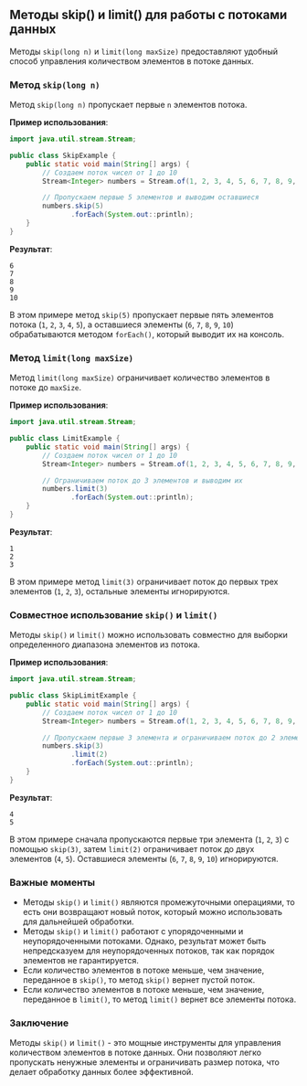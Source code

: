 ## Методы skip() и limit() для работы с потоками данных

Методы `skip(long n)` и `limit(long maxSize)` предоставляют удобный способ управления количеством элементов в потоке данных. 

### Метод `skip(long n)`

Метод `skip(long n)` пропускает первые `n` элементов потока. 

**Пример использования**:

```java
import java.util.stream.Stream;

public class SkipExample {
    public static void main(String[] args) {
        // Создаем поток чисел от 1 до 10
        Stream<Integer> numbers = Stream.of(1, 2, 3, 4, 5, 6, 7, 8, 9, 10);

        // Пропускаем первые 5 элементов и выводим оставшиеся
        numbers.skip(5)
               .forEach(System.out::println); 
    }
}
```

**Результат**:

```
6
7
8
9
10
```

В этом примере метод `skip(5)` пропускает первые пять элементов потока (`1`, `2`, `3`, `4`, `5`), а оставшиеся элементы (`6`, `7`, `8`, `9`, `10`) обрабатываются методом `forEach()`, который выводит их на консоль.

### Метод `limit(long maxSize)`

Метод `limit(long maxSize)` ограничивает количество элементов в потоке до `maxSize`. 

**Пример использования**:

```java
import java.util.stream.Stream;

public class LimitExample {
    public static void main(String[] args) {
        // Создаем поток чисел от 1 до 10
        Stream<Integer> numbers = Stream.of(1, 2, 3, 4, 5, 6, 7, 8, 9, 10);

        // Ограничиваем поток до 3 элементов и выводим их
        numbers.limit(3)
               .forEach(System.out::println); 
    }
}
```

**Результат**:

```
1
2
3
```

В этом примере метод `limit(3)` ограничивает поток до первых трех элементов (`1`, `2`, `3`), остальные элементы игнорируются. 

### Совместное использование `skip()` и `limit()`

Методы `skip()` и `limit()` можно использовать совместно для выборки определенного диапазона элементов из потока. 

**Пример использования**:

```java
import java.util.stream.Stream;

public class SkipLimitExample {
    public static void main(String[] args) {
        // Создаем поток чисел от 1 до 10
        Stream<Integer> numbers = Stream.of(1, 2, 3, 4, 5, 6, 7, 8, 9, 10);

        // Пропускаем первые 3 элемента и ограничиваем поток до 2 элементов 
        numbers.skip(3)
               .limit(2)
               .forEach(System.out::println); 
    }
}
```

**Результат**:

```
4
5
```

В этом примере сначала пропускаются первые три элемента (`1`, `2`, `3`) с помощью `skip(3)`, затем  `limit(2)` ограничивает поток до двух элементов (`4`, `5`). Оставшиеся элементы (`6`, `7`, `8`, `9`, `10`) игнорируются. 

### Важные моменты

- Методы `skip()` и `limit()` являются промежуточными операциями, то есть они возвращают новый поток, который можно использовать для дальнейшей обработки.
- Методы `skip()` и `limit()` работают с упорядоченными и неупорядоченными потоками. Однако, результат может быть непредсказуем для неупорядоченных потоков, так как порядок элементов не гарантируется. 
- Если количество элементов в потоке меньше, чем значение, переданное в `skip()`, то метод `skip()` вернет пустой поток.
- Если количество элементов в потоке меньше, чем значение, переданное в `limit()`, то метод `limit()` вернет все элементы потока.

### Заключение

Методы `skip()` и `limit()` - это мощные инструменты для управления количеством элементов в потоке данных. Они позволяют легко пропускать ненужные элементы и ограничивать размер потока, что делает обработку данных более эффективной. 
